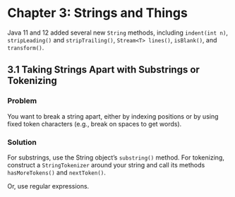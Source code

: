 # Chapter 3: Strings and Things

Java 11 and 12 added several new `String` methods, including `indent(int n)`, `stripLeading()` and `stripTrailing()`, `Stream<T> lines()`, `isBlank()`, and `transform()`.

## 3.1 Taking Strings Apart with Substrings or Tokenizing

### Problem
You want to break a string apart, either by indexing positions or by using fixed token characters (e.g., break on spaces to get words).

### Solution

For substrings, use the String object’s `substring()` method. For tokenizing, construct a `StringTokenizer` around your string and call its methods `hasMoreTokens()` and `nextToken()`.

Or, use regular expressions.

